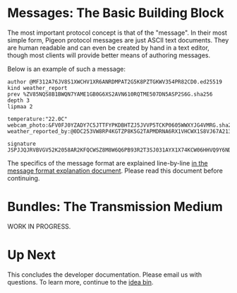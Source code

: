 # Messages: The Basic Building Block

The most important protocol concept is that of the "message".
In their most simple form, Pigeon protocol messages are just ASCII text documents. They are human readable and can even be created by hand in a text editor, though most clients will provide better means of authoring messages.

Below is an example of such a message:

```
author @MF312A76JV8S1XWCHV1XR6ANRDMPAT2G5K8PZTGKWV354PR82CD0.ed25519
kind weather_report
prev %ZV85NQS8B1BWQN7YAME1GB0G6XS2AVN610RQTME507DN5ASP2S6G.sha256
depth 3
lipmaa 2

temperature:"22.0C"
webcam_photo:&FV0FJ0YZADY7C5JTTFYPKDBHTZJ5JVVP5TCKP0605WWXYJG4VMRG.sha256
weather_reported_by:@0DC253VW8RP4KGTZP8K5G2TAPMDRNA6RX1VHCWX1S8VJ67A213FM.ed25519

signature JSPJJQJRVBVGV52K2058AR2KFQCWSZ8M8W6Q6PB93R2T3SJ031AYX1X74KCW06HHVQ9Y6NDATGE6NH3W59QY35M58YDQC5WEA1ASW08.sig.ed25519
```

The specifics of the message format are explained line-by-line [in the message format explanation document](message_format.md).
Please read this document before continuing.

# Bundles: The Transmission Medium

WORK IN PROGRESS.

# Up Next

This concludes the developer documentation. Please email us with questions. To learn more, continue to the [idea bin](IDEAS.md).
